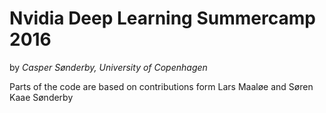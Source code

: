 # Nvidia Deep Learning Summercamp 2016
by *Casper Sønderby, University of Copenhagen* 

Parts of the code are based on contributions form Lars Maaløe and Søren Kaae Sønderby
